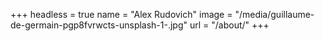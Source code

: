 +++
headless = true
name = "Alex Rudovich"
image = "/media/guillaume-de-germain-pgp8fvrwcts-unsplash-1-.jpg"
url = "/about/"
+++
